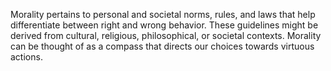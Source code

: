 Morality pertains to personal and societal norms, rules, and laws that help differentiate between right and wrong behavior. These guidelines might be derived from cultural, religious, philosophical, or societal contexts. Morality can be thought of as a compass that directs our choices towards virtuous actions.